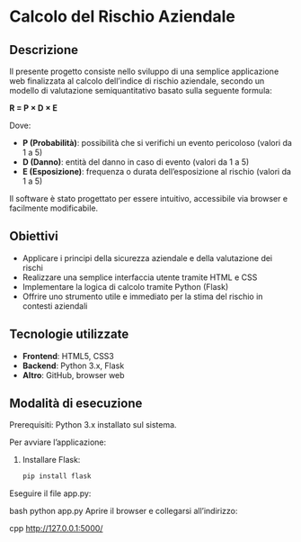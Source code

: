 # Calcolo del Rischio Aziendale

## Descrizione

Il presente progetto consiste nello sviluppo di una semplice applicazione web finalizzata al calcolo dell’indice di rischio aziendale, secondo un modello di valutazione semiquantitativo basato sulla seguente formula:

**R = P × D × E**

Dove:
- **P (Probabilità)**: possibilità che si verifichi un evento pericoloso (valori da 1 a 5)
- **D (Danno)**: entità del danno in caso di evento (valori da 1 a 5)
- **E (Esposizione)**: frequenza o durata dell’esposizione al rischio (valori da 1 a 5)

Il software è stato progettato per essere intuitivo, accessibile via browser e facilmente modificabile.

## Obiettivi

- Applicare i principi della sicurezza aziendale e della valutazione dei rischi
- Realizzare una semplice interfaccia utente tramite HTML e CSS
- Implementare la logica di calcolo tramite Python (Flask)
- Offrire uno strumento utile e immediato per la stima del rischio in contesti aziendali

## Tecnologie utilizzate

- **Frontend**: HTML5, CSS3
- **Backend**: Python 3.x, Flask
- **Altro**: GitHub, browser web

## Modalità di esecuzione

Prerequisiti: Python 3.x installato sul sistema.

Per avviare l’applicazione:

1. Installare Flask:
   ```bash
   pip install flask
Eseguire il file app.py:

bash
python app.py
Aprire il browser e collegarsi all’indirizzo:

cpp
http://127.0.0.1:5000/
